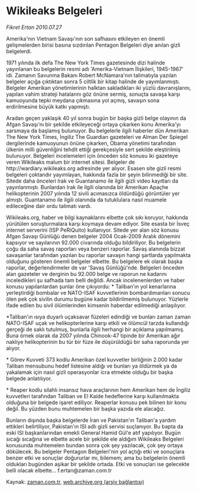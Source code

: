 # Wikileaks Belgeleri

*Fikret Ertan 2010.07.27*

<td class="columnist-detail">
<p>Amerika'nın Vietnam Savaşı'nın son safhasını etkileyen en önemli gelişmelerden birisi basına sızdırılan Pentagon Belgeleri diye anılan gizli belgelerdi.</p>
<p><p>1971 yılında ilk defa The New York Times gazetesinde dizi halinde yayınlanan bu belgelerin resmi adı 'Amerika-Vietnam İlişkileri, 1945-1967' idi. Zamanın Savunma Bakanı Robert McNamara'nın talimatıyla yazılan belgeler açığa çıktıktan sonra 5 ciltlik bir kitap halinde de yayımlanmıştı. Belgeler Amerikan yönetimlerinin halktan sakladıkları iki yüzlü davranışlarını, yapılan vahim strateji hatalarını göz önüne sermiş, sonuçta savaşa karşı kamuoyunda tepki meydana çıkmasına yol açmış, savaşın sona erdirilmesine büyük katkı yapmıştı.
<p>Aradan geçen yaklaşık 40 yıl sonra bugün bir başka gizli belge olayının da Afgan Savaşı'nı bir şekilde etkileyeceği ortaya çıkarken konu Amerika'yı sarsmaya da başlamış bulunuyor. Bu belgelerle ilgili haberler dün Amerikan The New York Times, İngiliz The Guardian gazeteleri ve Alman Der Spiegel dergilerinde kamuoyunun önüne çıkarken, Obama yönetimi tarafından ülkenin milli güvenliğini tehdit ettiği gerekçesiyle sert şekilde eleştirilmiş bulunuyor. Belgeleri incelemeleri için önceden söz konusu iki gazeteye veren Wikileaks malum bir internet sitesi. Belgeler de http://wardiary.wikileaks.org adresinde yer alıyor. Esasen site gizli resmi belgeleri çoktandır yayımlayan, hakkında fazla bir şeyin bilinmediği bir site. Sitede daha önceleri Irak ve Guantanamo ile ilgili gizli video kayıtları da yayınlanmıştı. Bunlardan Irak ile ilgili olanında bir Amerikan Apaçhe helikopterinin 2007 yılında 12 sivili acımasızca öldürdüğü görüntüler yer almıştı. Guantanamo ile ilgili olanında da tutuklulara nasıl muamele edileceğine dair ordu talimatı vardı.
<p>Wikileaks.org, haber ve bilgi kaynaklarını elbette çok sıkı koruyor, hakkında yürütülen soruşturmalara karşı koymaya devam ediyor. Site esasta bir İsveç internet serverini (ISP PeRiQuito) kullanıyor. Sitede yer alan söz konusu Afgan Savaşı Günlüğü denen belgeler 2004 Ocak-2009 Aralık dönemini kapsıyor ve sayılarının 92.000 civarında olduğu bildiriliyor. Bu belgelerin çoğu da saha savaş raporları veya benzeri raporlar. Savaş alanında bizzat savaşanlar tarafından yazılan bu raporlar savaşın hangi şartlarda yapılmakta olduğunu gösteren önemli belgeler elbette. Bu belgelere ek olarak başka raporlar, değerlendirmeler de var 'Savaş Günlüğü'nde. Belgeleri önceden alan gazeteler ve derginin bu 92.000 belge ve raporun ne kadarını inceledikleri şu safhada tam belli değildi. Ancak incelenenlerden ve haber konusu yapılanlardan şunlar öne çıkıyordu: * Taliban'ın yol kenarlarına yerleştirdiği bombalar ve NATO-ISAF kuvvetlerinin bombardımanları sonucu ölen pek çok sivilin durumu bugüne kadar bildirilmemiş bulunuyor. Yüzlerle ifade edilen bu sivil ölümlerinden kimsenin haberdar edilmediği anlaşılıyor.
<p>*Taliban'ın ısıya duyarlı uçaksavar füzeleri edindiği ve bunları zaman zaman NATO-ISAF uçak ve helikopterlerine karşı etkili ve ölümcül tarzda kullandığı gerçeği de saklı tutulmuş, bunlarla ilgili herhangi bir açıklama yapılmamış. Buna örnek olarak da 2007 yılında Chinook-47 tipinde bir Amerikan ağır nakliye helikopterinin bu tür bir füze ile düşürüldüğü bir saha raporunda yer alıyor.
<p>* Görev Kuvveti 373 kodlu Amerikan özel kuvvetler birliğinin 2.000 kadar Taliban mensubunu hedef listesine aldığı ve bunları ya öldürmek ya da yakalamak için nasıl gizli operasyonlar icra etmekte olduğu bir başka belgede anlatılıyor.
<p>* Reaper kodlu silahlı insansız hava araçlarının hem Amerikan hem de İngiliz kuvvetleri tarafından Taliban ve El Kaide hedeflerine karşı kullanılmakta olduğuna bir belgede işaret ediliyor. Reaperlar konusu pek bilinen bir konu değil. Bu yüzden bunu muhtemelen bir başka yazıda ele alacağız.
<p>Bunların dışında başka belgelerde İran ve Pakistan'ın Taliban'a yardım ettikleri belirtiliyor, Pakistan'ın ISI adlı gizli servisi suçlanıyor. Bu bapta da eski ISI başkanlarından emekli General Hamid Gül'e atıf yapılıyor. Bugün sıcağı sıcağına ve elbette acele bir şekilde ele aldığım Wikileaks Belgeleri konusunda muhtemelen bundan sonra çok şey yazılacak, çok şey ortaya dökülecek. Bu belgeler Pentagon Belgeleri'nin yol açtığı etki ve sonuçlara benzer etki ve sonuçlar doğururlar mı, bilemem; ama bu belgelerin önemli oldukları bugünden aşikar bir şekilde ortada. Etki ve sonuçları ise gelecekte belli olacak elbette... f.ertan@zaman.com.tr</p>
<a href="http://web.archive.org/web/20101202045435/mailto:f.ertan@zaman.com.tr">
</a></p></p></p></p></p></p></p></td>

Kaynak: [zaman.com.tr](http://zaman.com.tr/yazar.do?yazino=1009042), [web.archive.org (arşiv bağlantısı)](http://web.archive.org/web/20101202045435/http://www.zaman.com.tr:80/yazar.do?yazino=1009042)
